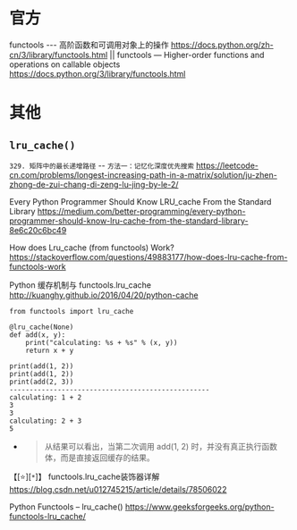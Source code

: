 
# 官方

functools --- 高阶函数和可调用对象上的操作 https://docs.python.org/zh-cn/3/library/functools.html || functools — Higher-order functions and operations on callable objects https://docs.python.org/3/library/functools.html

# 其他

## `lru_cache()`

`329. 矩阵中的最长递增路径` -- `方法一：记忆化深度优先搜索` https://leetcode-cn.com/problems/longest-increasing-path-in-a-matrix/solution/ju-zhen-zhong-de-zui-chang-di-zeng-lu-jing-by-le-2/

Every Python Programmer Should Know LRU_cache From the Standard Library https://medium.com/better-programming/every-python-programmer-should-know-lru-cache-from-the-standard-library-8e6c20c6bc49
  
How does Lru_cache (from functools) Work? https://stackoverflow.com/questions/49883177/how-does-lru-cache-from-functools-work
  
Python 缓存机制与 functools.lru_cache http://kuanghy.github.io/2016/04/20/python-cache
```py3
from functools import lru_cache

@lru_cache(None)
def add(x, y):
    print("calculating: %s + %s" % (x, y))
    return x + y

print(add(1, 2))
print(add(1, 2))
print(add(2, 3))
--------------------------------------------------
calculating: 1 + 2
3
3
calculating: 2 + 3
5
```
- > 从结果可以看出，当第二次调用 add(1, 2) 时，并没有真正执行函数体，而是直接返回缓存的结果。
  
【[:star:][`*`]】 functools.lru_cache装饰器详解 https://blog.csdn.net/u012745215/article/details/78506022

Python Functools – lru_cache() https://www.geeksforgeeks.org/python-functools-lru_cache/
